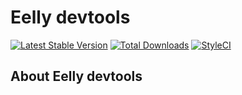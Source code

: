 # Eelly devtools

[![Latest Stable Version](https://poser.pugx.org/eelly/devtools/v/stable.png)](https://packagist.org/packages/eelly/devtools)
[![Total Downloads](https://poser.pugx.org/eelly/devtools/downloads.png)](https://packagist.org/packages/eelly/devtools)
[![StyleCI](https://styleci.io/repos/95067477/shield?branch=master)](https://styleci.io/repos/95067477)

## About Eelly devtools

